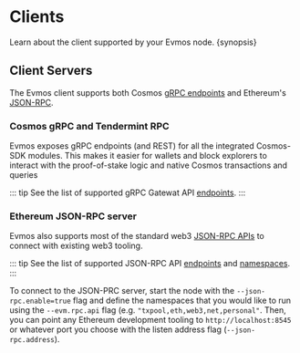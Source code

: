 <!--
order: 3
-->

# Clients

Learn about the client supported by your Evmos node. {synopsis}

## Client Servers

The Evmos client supports both Cosmos [gRPC endpoints](https://api.evmos.org/) and Ethereum's [JSON-RPC](https://eth.wiki/json-rpc/API).

### Cosmos gRPC and Tendermint RPC

Evmos exposes gRPC endpoints (and REST) for all the integrated Cosmos-SDK modules. This makes it easier for
wallets and block explorers to interact with the proof-of-stake logic and native Cosmos transactions and queries

::: tip
See the list of supported gRPC Gatewat API [endpoints](https://api.evmos.org/).
:::

### Ethereum JSON-RPC server

Evmos also supports most of the standard web3 [JSON-RPC APIs](./../api/json-rpc/running_server) to connect with existing web3 tooling.

::: tip
See the list of supported JSON-RPC API [endpoints](./../api/json-rpc/endpoints) and [namespaces](./../api/json-rpc/namespaces).
:::

To connect to the JSON-PRC server, start the node with the `--json-rpc.enable=true` flag and define the namespaces that you would like to run using the `--evm.rpc.api` flag (e.g. `"txpool,eth,web3,net,personal"`. Then, you can point any Ethereum development tooling to `http://localhost:8545` or whatever port you choose with the listen address flag (`--json-rpc.address`).

<!-- TODO: add Rosetta -->